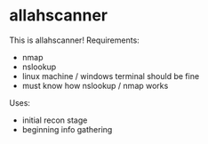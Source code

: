 # allahscanner
This is allahscanner!
Requirements:
- nmap
- nslookup
- linux machine / windows terminal should be fine
- must know how nslookup / nmap works

Uses:
- initial recon stage
- beginning info gathering




